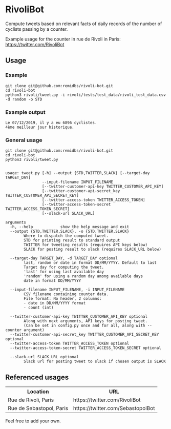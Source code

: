 # RivoliBot

Compute tweets based on relevant facts of daily records of the number of cyclists passing by a counter.

Example usage for the counter in rue de Rivoli in Paris: https://twitter.com/RivoliBot

## Usage

### Example

```
git clone git@github.com:remidbs/rivoli-bot.git
cd rivoli-bot
python3 rivoli/tweet.py -i rivoli/tests/test_data/rivoli_test_data.csv -d random -o STD
```

### Example output

```
Le 07/12/2019, il y a eu 6896 cyclistes.
4ème meilleur jour historique.
```

### General usage

```
git clone git@github.com:remidbs/rivoli-bot.git
cd rivoli-bot
python3 rivoli/tweet.py


usage: tweet.py [-h] --output {STD,TWITTER,SLACK} [--target-day TARGET_DAY]
                --input-filename INPUT_FILENAME
                [--twitter-customer-api-key TWITTER_CUSTOMER_API_KEY]
                [--twitter-customer-api-secret_key TWITTER_CUSTOMER_API_SECRET_KEY]
                [--twitter-access-token TWITTER_ACCESS_TOKEN]
                [--twitter-access-token-secret TWITTER_ACCESS_TOKEN_SECRET]
                [--slack-url SLACK_URL]

arguments
  -h, --help            show the help message and exit
  --output {STD,TWITTER,SLACK}, -o {STD,TWITTER,SLACK}
        Where to dispatch the computed tweet.
        STD for printing result to standard output
        TWITTER for tweeting results (requires API keys below)
        SLACK for posting result to slack (requires SLACK_URL below)

  --target-day TARGET_DAY, -d TARGET_DAY optional
        last, random or date in format DD/MM/YYYY. Default to last
        Target day for computing the tweet.
        'last' for using last available day
        'random' for using a random day among available days
        date in format DD/MM/YYYY

  --input-filename INPUT_FILENAME, -i INPUT_FILENAME
        CSV filename containing counter data.
        File format: No header, 2 columns:
        - date in DD/MM/YYYY format
        - count (int)

  --twitter-customer-api-key TWITTER_CUSTOMER_API_KEY optional
        Along with next arguments, API keys for posting tweet.
        (Can be set in config.py once and for all, along with --counter argument)
  --twitter-customer-api-secret_key TWITTER_CUSTOMER_API_SECRET_KEY optional
  --twitter-access-token TWITTER_ACCESS_TOKEN optional
  --twitter-access-token-secret TWITTER_ACCESS_TOKEN_SECRET optional

  --slack-url SLACK_URL optional
        Slack url for posting tweet to slack if chosen output is SLACK
```

## Referenced usages

<table>
  <tr>
    <th>Location</th>
    <th>URL</th>
  </tr>
  <tr>
    <td>Rue de Rivoli, Paris</td>
    <td>https://twitter.com/RivoliBot</td>
  </tr>
  <tr>
    <td>Rue de Sebastopol, Paris</td>
    <td>https://twitter.com/SebastopolBot</td>
  </tr>
</table>

Feel free to add your own.
